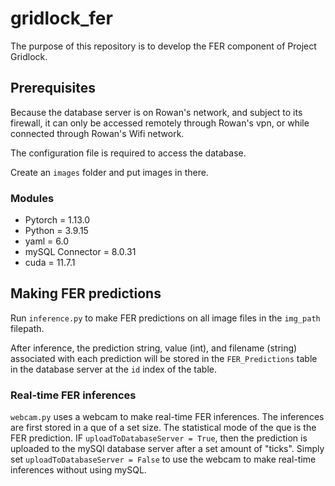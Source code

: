 # gridlock_fer
The purpose of this repository is to develop the FER component of Project Gridlock.

## Prerequisites
Because the database server is on Rowan's network, and subject to its firewall, it can only be accessed remotely through Rowan's vpn, or while connected through Rowan's Wifi network.

The configuration file is required to access the database.

 Create an `images` folder and put images in there.

### Modules
 - Pytorch = 1.13.0
 - Python = 3.9.15
 - yaml = 6.0
 - mySQL Connector = 8.0.31
 - cuda = 11.7.1


## Making FER predictions
Run `inference.py` to make FER predictions on all image files in the `img_path` filepath.

After inference, the prediction string, value (int), and filename (string) associated with each prediction will be stored in the `FER_Predictions` table in the database server at the `id` index of the table.

### Real-time FER inferences
`webcam.py` uses a webcam to make real-time FER inferences. The inferences are first stored in a que of a set size. The statistical mode of the que is the FER prediction. IF `uploadToDatabaseServer = True`, then the prediction is uploaded to the mySQl database server after a set amount of "ticks". Simply set `uploadToDatabaseServer = False` to use the webcam to make real-time inferences without using mySQL. 